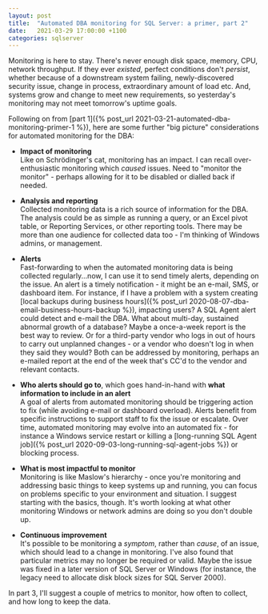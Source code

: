 ```yaml
---
layout: post
title:  "Automated DBA monitoring for SQL Server: a primer, part 2"
date:   2021-03-29 17:00:00 +1100
categories: sqlserver
---
```

Monitoring is here to stay. There's never enough disk space, memory, CPU, network throughput. If they ever _existed_, perfect conditions don't _persist_, whether because of a downstream system failing, newly-discovered security issue, change in process, extraordinary amount of load etc. And, systems grow and change to meet new requirements, so yesterday's monitoring may not meet tomorrow's uptime goals.

Following on from [part 1]({% post_url 2021-03-21-automated-dba-monitoring-primer-1 %}), here are some further "big picture" considerations for automated monitoring for the DBA:

- **Impact of monitoring**
<br/>Like on Schrödinger's cat, monitoring has an impact. I can recall over-enthusiastic monitoring which _caused_ issues. Need to "monitor the monitor" - perhaps allowing for it to be disabled or dialled back if needed.

- **Analysis and reporting**
<br/>Collected monitoring data is a rich source of information for the DBA. The analysis could be as simple as running a query, or an Excel pivot table, or Reporting Services, or other reporting tools. There may be more than one audience for collected data too - I'm thinking of Windows admins, or management.

- **Alerts**
<br/>Fast-forwarding to when the automated monitoring data is being collected regularly...now, I can use it to send timely alerts, depending on the issue. An alert is a timely notification - it might be an e-mail, SMS, or dashboard item. For instance, if I have a problem with a system creating [local backups during business hours]({% post_url 2020-08-07-dba-email-business-hours-backup %}), impacting users? A SQL Agent alert could detect and e-mail the DBA. What about multi-day, sustained abnormal growth of a database? Maybe a once-a-week report is the best way to review. Or for a third-party vendor who logs in out of hours to carry out unplanned changes - or a vendor who doesn't log in when they said they would? Both can be addressed by monitoring, perhaps an e-mailed report at the end of the week that's CC'd to the vendor and relevant contacts.

- **Who alerts should go to**, which goes hand-in-hand with **what information to include in an alert**
<br/>A goal of alerts from automated monitoring should be triggering action to fix (while avoiding e-mail or dashboard overload). Alerts benefit from specific instructions to support staff to fix the issue or escalate. Over time, automated monitoring may evolve into an automated fix - for instance a Windows service restart or killing a [long-running SQL Agent job]({% post_url 2020-09-03-long-running-sql-agent-jobs %}) or blocking process.

- **What is most impactful to monitor**
<br/>Monitoring is like Maslow's hierarchy - once you're monitoring and addressing basic things to keep systems up and running, you can focus on problems specific to your environment and situation. I suggest starting with the basics, though. It's worth looking at what other monitoring Windows or network admins are doing so you don't double up.

- **Continuous improvement**
<br/>It's possible to be monitoring a _symptom_, rather than _cause_, of an issue, which should lead to a change in monitoring. I've also found that particular metrics may no longer be required or valid. Maybe the issue was fixed in a later version of SQL Server or Windows (for instance, the legacy need to allocate disk block sizes for SQL Server 2000).

In part 3, I'll suggest a couple of metrics to monitor, how often to collect, and how long to keep the data.
